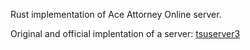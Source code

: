 Rust implementation of Ace Attorney Online server.

Original and official implentation of a server: [tsuserver3](https://github.com/AttorneyOnline/tsuserver3)